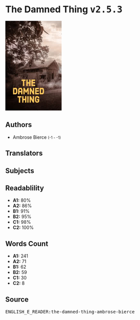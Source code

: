# The Damned Thing <kbd>v2.5.3</kbd>

![](./cover.medium.jpg "")

## Authors


 - Ambrose Bierce <small>(-1 - -1)</small>

## Translators



## Subjects



## Readablility


 - **A1:** 80%
 - **A2:** 86%
 - **B1:** 91%
 - **B2:** 95%
 - **C1:** 98%
 - **C2:** 100%

## Words Count


 - **A1:** 241
 - **A2:** 71
 - **B1:** 62
 - **B2:** 59
 - **C1:** 30
 - **C2:** 8

## Source


<kbd>ENGLISH_E_READER:the-damned-thing-ambrose-bierce</kbd>
